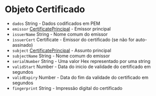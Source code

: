 # Objeto Certificado

* `dados` String - Dados codificados em PEM
* `emissor` [CertificatePrincipal](certificate-principal.md) - Emissor principal
* `issuerName` String - Nome comum do emissor
* `issuerCert` Certificate - Emissor do certificado (se não for auto-assinado)
* `subject` [CertificatePrincipal](certificate-principal.md) - Assunto principal
* `subjectName` String - Nome comum do emissor
* `serialNumber` String - Uma valor Hex representado por uma string
* `validStart` Number - Data do inicio de validade do certificado em segundos
* `validExpiry` Number - Data do fim da validade do certificado em segundos
* `fingerprint` String - Impressão digital do certificado